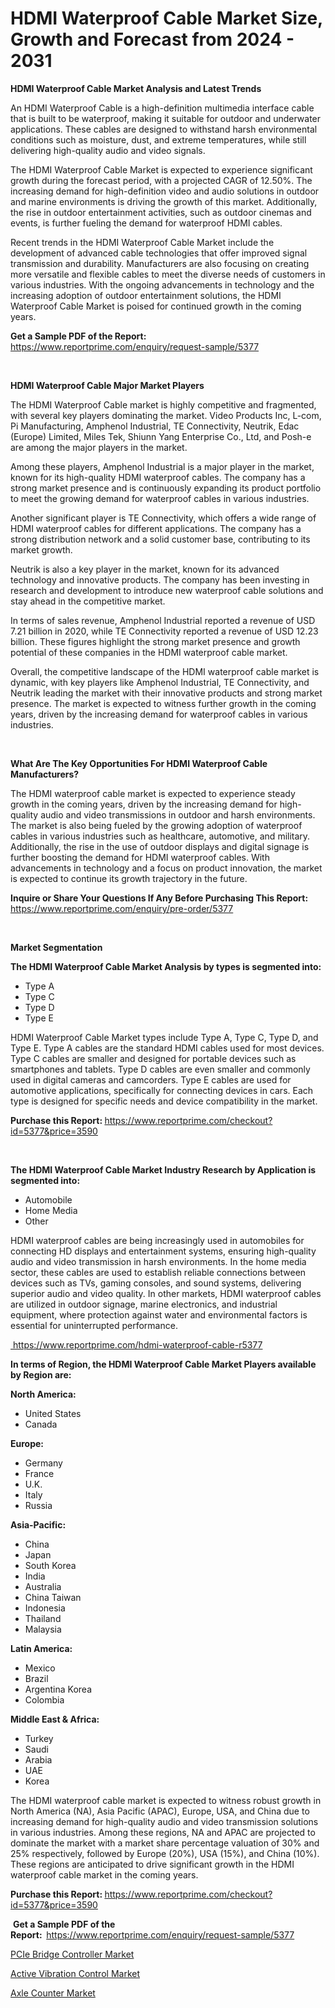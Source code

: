 <p><h1>HDMI Waterproof Cable Market Size, Growth and Forecast from 2024 - 2031</h1></p><p><strong>HDMI Waterproof Cable Market Analysis and Latest Trends</strong></p>
<p><p>An HDMI Waterproof Cable is a high-definition multimedia interface cable that is built to be waterproof, making it suitable for outdoor and underwater applications. These cables are designed to withstand harsh environmental conditions such as moisture, dust, and extreme temperatures, while still delivering high-quality audio and video signals.</p><p>The HDMI Waterproof Cable Market is expected to experience significant growth during the forecast period, with a projected CAGR of 12.50%. The increasing demand for high-definition video and audio solutions in outdoor and marine environments is driving the growth of this market. Additionally, the rise in outdoor entertainment activities, such as outdoor cinemas and events, is further fueling the demand for waterproof HDMI cables.</p><p>Recent trends in the HDMI Waterproof Cable Market include the development of advanced cable technologies that offer improved signal transmission and durability. Manufacturers are also focusing on creating more versatile and flexible cables to meet the diverse needs of customers in various industries. With the ongoing advancements in technology and the increasing adoption of outdoor entertainment solutions, the HDMI Waterproof Cable Market is poised for continued growth in the coming years.</p></p>
<p><strong>Get a Sample PDF of the Report:&nbsp;</strong> <a href="https://www.reportprime.com/enquiry/request-sample/5377">https://www.reportprime.com/enquiry/request-sample/5377</a></p>
<p>&nbsp;</p>
<p><strong>HDMI Waterproof Cable Major Market Players</strong></p>
<p><p>The HDMI Waterproof Cable market is highly competitive and fragmented, with several key players dominating the market. Video Products Inc, L-com, Pi Manufacturing, Amphenol Industrial, TE Connectivity, Neutrik, Edac (Europe) Limited, Miles Tek, Shiunn Yang Enterprise Co., Ltd, and Posh-e are among the major players in the market.</p><p>Among these players, Amphenol Industrial is a major player in the market, known for its high-quality HDMI waterproof cables. The company has a strong market presence and is continuously expanding its product portfolio to meet the growing demand for waterproof cables in various industries.</p><p>Another significant player is TE Connectivity, which offers a wide range of HDMI waterproof cables for different applications. The company has a strong distribution network and a solid customer base, contributing to its market growth.</p><p>Neutrik is also a key player in the market, known for its advanced technology and innovative products. The company has been investing in research and development to introduce new waterproof cable solutions and stay ahead in the competitive market.</p><p>In terms of sales revenue, Amphenol Industrial reported a revenue of USD 7.21 billion in 2020, while TE Connectivity reported a revenue of USD 12.23 billion. These figures highlight the strong market presence and growth potential of these companies in the HDMI waterproof cable market.</p><p>Overall, the competitive landscape of the HDMI waterproof cable market is dynamic, with key players like Amphenol Industrial, TE Connectivity, and Neutrik leading the market with their innovative products and strong market presence. The market is expected to witness further growth in the coming years, driven by the increasing demand for waterproof cables in various industries.</p></p>
<p>&nbsp;</p>
<p><strong>What Are The Key Opportunities For HDMI Waterproof Cable Manufacturers?</strong></p>
<p><p>The HDMI waterproof cable market is expected to experience steady growth in the coming years, driven by the increasing demand for high-quality audio and video transmissions in outdoor and harsh environments. The market is also being fueled by the growing adoption of waterproof cables in various industries such as healthcare, automotive, and military. Additionally, the rise in the use of outdoor displays and digital signage is further boosting the demand for HDMI waterproof cables. With advancements in technology and a focus on product innovation, the market is expected to continue its growth trajectory in the future.</p></p>
<p><strong>Inquire or Share Your Questions If Any Before Purchasing This Report:</strong> <a href="https://www.reportprime.com/enquiry/pre-order/5377">https://www.reportprime.com/enquiry/pre-order/5377</a></p>
<p>&nbsp;</p>
<p><strong>Market Segmentation</strong></p>
<p><strong>The HDMI Waterproof Cable Market Analysis by types is segmented into:</strong></p>
<p><ul><li>Type A</li><li>Type C</li><li>Type D</li><li>Type E</li></ul></p>
<p><p>HDMI Waterproof Cable Market types include Type A, Type C, Type D, and Type E. Type A cables are the standard HDMI cables used for most devices. Type C cables are smaller and designed for portable devices such as smartphones and tablets. Type D cables are even smaller and commonly used in digital cameras and camcorders. Type E cables are used for automotive applications, specifically for connecting devices in cars. Each type is designed for specific needs and device compatibility in the market.</p></p>
<p><strong>Purchase this Report:&nbsp;</strong><a href="https://www.reportprime.com/checkout?id=5377&price=3590">https://www.reportprime.com/checkout?id=5377&price=3590</a></p>
<p>&nbsp;</p>
<p><strong>The HDMI Waterproof Cable Market Industry Research by Application is segmented into:</strong></p>
<p><ul><li>Automobile</li><li>Home Media</li><li>Other</li></ul></p>
<p><p>HDMI waterproof cables are being increasingly used in automobiles for connecting HD displays and entertainment systems, ensuring high-quality audio and video transmission in harsh environments. In the home media sector, these cables are used to establish reliable connections between devices such as TVs, gaming consoles, and sound systems, delivering superior audio and video quality. In other markets, HDMI waterproof cables are utilized in outdoor signage, marine electronics, and industrial equipment, where protection against water and environmental factors is essential for uninterrupted performance.</p></p>
<p><a href="https://www.reportprime.com/hdmi-waterproof-cable-r5377">&nbsp;https://www.reportprime.com/hdmi-waterproof-cable-r5377</a></p>
<p><strong>In terms of Region, the HDMI Waterproof Cable Market Players available by Region are:</strong></p>
<p>
    <p> <strong> North America: </strong>
        <ul>
            <li>United States</li>
            <li>Canada</li>
        </ul>
        </p> 
    <p> <strong> Europe: </strong>
        <ul>
            <li>Germany</li>
            <li>France</li>
            <li>U.K.</li>
            <li>Italy</li>
            <li>Russia</li>
        </ul>
        </p> 
    <p> <strong> Asia-Pacific: </strong>
        <ul>
            <li>China</li>
            <li>Japan</li>
            <li>South Korea</li>
            <li>India</li>
            <li>Australia</li>
            <li>China Taiwan</li>
            <li>Indonesia</li>
            <li>Thailand</li>
            <li>Malaysia</li>
        </ul>
        </p> 
    <p> <strong> Latin America: </strong>
        <ul>
            <li>Mexico</li>
            <li>Brazil</li>
            <li>Argentina Korea</li>
            <li>Colombia</li>
        </ul>
        </p> 
    <p> <strong> Middle East & Africa: </strong>
        <ul>
            <li>Turkey</li>
            <li>Saudi</li>
            <li>Arabia</li>
            <li>UAE</li>
            <li>Korea</li>
        </ul>
    </p>
    </p>
<p><p>The HDMI waterproof cable market is expected to witness robust growth in North America (NA), Asia Pacific (APAC), Europe, USA, and China due to increasing demand for high-quality audio and video transmission solutions in various industries. Among these regions, NA and APAC are projected to dominate the market with a market share percentage valuation of 30% and 25% respectively, followed by Europe (20%), USA (15%), and China (10%). These regions are anticipated to drive significant growth in the HDMI waterproof cable market in the coming years.</p></p>
<p><strong>Purchase this Report: </strong><a href="https://www.reportprime.com/checkout?id=5377&price=3590">https://www.reportprime.com/checkout?id=5377&price=3590</a></p>
<p>&nbsp;<strong>Get a Sample PDF of the Report:&nbsp;&nbsp;</strong><a href="https://www.reportprime.com/enquiry/request-sample/5377">https://www.reportprime.com/enquiry/request-sample/5377</a></p>
<p><strong></strong></p>
<p><p><a href="https://www.linkedin.com/pulse/pcie-bridge-controller-market-competitive-analysis-trends-fg6sf">PCIe Bridge Controller Market</a></p><p><a href="https://www.linkedin.com/pulse/active-vibration-controlnbspmarket-focuses-market-share-size-lbkie">Active Vibration Control Market</a></p><p><a href="https://www.linkedin.com/pulse/axle-counter-market-exploring-share-trends-future-growth-revidease-g6ene">Axle Counter Market</a></p></p>